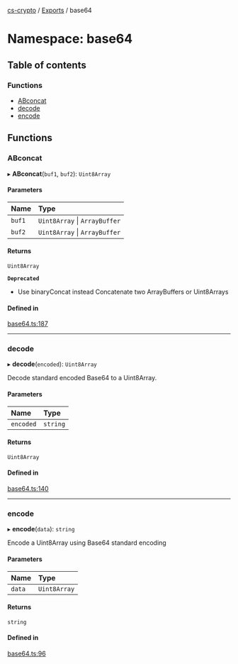 [cs-crypto](../README.md) / [Exports](../modules.md) / base64

# Namespace: base64

## Table of contents

### Functions

- [ABconcat](base64.md#abconcat)
- [decode](base64.md#decode)
- [encode](base64.md#encode)

## Functions

### ABconcat

▸ **ABconcat**(`buf1`, `buf2`): `Uint8Array`

#### Parameters

| Name | Type |
| :------ | :------ |
| `buf1` | `Uint8Array` \| `ArrayBuffer` |
| `buf2` | `Uint8Array` \| `ArrayBuffer` |

#### Returns

`Uint8Array`

**`Deprecated`**

- Use binaryConcat instead
Concatenate two ArrayBuffers or Uint8Arrays

#### Defined in

[base64.ts:187](https://github.com/CSplan/CS-crypto/blob/87cde4c/src/base64.ts#L187)

___

### decode

▸ **decode**(`encoded`): `Uint8Array`

Decode standard encoded Base64 to a Uint8Array.

#### Parameters

| Name | Type |
| :------ | :------ |
| `encoded` | `string` |

#### Returns

`Uint8Array`

#### Defined in

[base64.ts:140](https://github.com/CSplan/CS-crypto/blob/87cde4c/src/base64.ts#L140)

___

### encode

▸ **encode**(`data`): `string`

Encode a Uint8Array using Base64 standard encoding

#### Parameters

| Name | Type |
| :------ | :------ |
| `data` | `Uint8Array` |

#### Returns

`string`

#### Defined in

[base64.ts:96](https://github.com/CSplan/CS-crypto/blob/87cde4c/src/base64.ts#L96)
